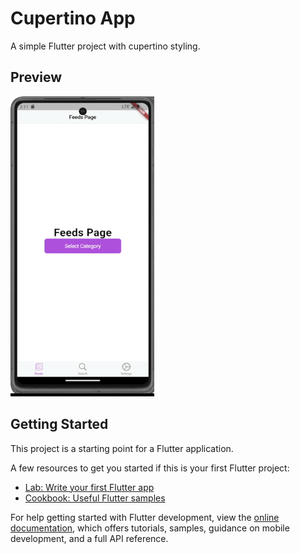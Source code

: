 # Cupertino App

A simple Flutter project with cupertino styling.

## Preview
<img src="https://github.com/bennyfajri/cupertino_app/blob/master/prev/cupertino_prev.gif" alt="drawing" width="230" height="480"/>

## Getting Started

This project is a starting point for a Flutter application.

A few resources to get you started if this is your first Flutter project:

- [Lab: Write your first Flutter app](https://docs.flutter.dev/get-started/codelab)
- [Cookbook: Useful Flutter samples](https://docs.flutter.dev/cookbook)

For help getting started with Flutter development, view the
[online documentation](https://docs.flutter.dev/), which offers tutorials,
samples, guidance on mobile development, and a full API reference.
